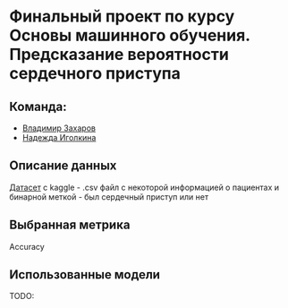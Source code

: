 # Финальный проект по курсу Основы машинного обучения. Предсказание вероятности сердечного приступа
## Команда:
* [Владимир Захаров](https://github.com/yv0vaa)
* [Надежда Иголкина](https://github.com/nad-igolki)
## Описание данных 
[Датасет](https://www.kaggle.com/datasets/kamilpytlak/personal-key-indicators-of-heart-disease/data) с kaggle - .csv файл с некоторой информацией о пациентах и бинарной меткой - был сердечный приступ или нет
## Выбранная метрика
Accuracy
## Использованные модели
TODO:
